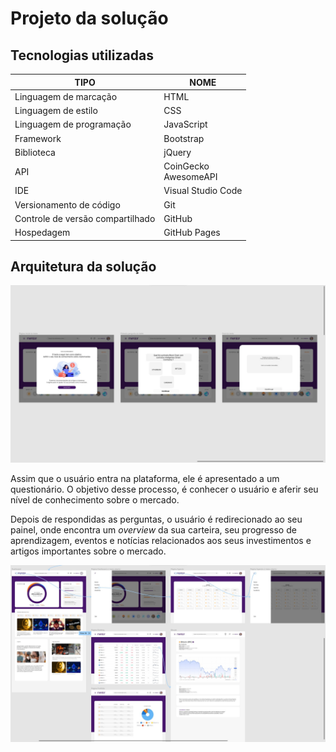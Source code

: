 # Projeto da solução

## Tecnologias utilizadas
| TIPO | NOME |
|------|------|
| Linguagem de marcação | HTML |
| Linguagem de estilo | CSS |
| Linguagem de programação | JavaScript |
| Framework | Bootstrap |
| Biblioteca | jQuery |
| API | CoinGecko<br>AwesomeAPI |
| IDE | Visual Studio Code |
| Versionamento de código | Git |
| Controle de versão compartilhado | GitHub |
| Hospedagem | GitHub Pages |

## Arquitetura da solução
![UserFlow](images/interface-0.jpg)

Assim que o usuário entra na plataforma, ele é apresentado a um questionário. O objetivo desse processo, é conhecer o usuário e aferir seu nível de conhecimento sobre o mercado.

Depois de respondidas as perguntas, o usuário é redirecionado ao seu painel, onde encontra um *overview* da sua carteira, seu progresso de aprendizagem, eventos e notícias relacionados aos seus investimentos e artigos importantes sobre o mercado.

![UserFlow](images/interface.jpg)